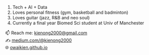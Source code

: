 1. Tech + AI + Data 
2. Loves personal fitness (gym, basketball and badminton) 
3. Loves guitar (jazz, R&B and neo soul)
4. Currently a final year Biomed Sci student at Univ of Manchester

📫 Reach me: kienong2000@gmail.com<br />
✍️ [medium.com/@kienong2000](medium.com/@kienong2000)<br />
🌐 [owaikien.github.io](owaikien.github.io)

<!---
owaikien/owaikien is a ✨ special ✨ repository because its `README.md` (this file) appears on your GitHub profile.
You can click the Preview link to take a look at your changes.
--->

